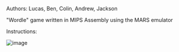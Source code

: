 Authors: Lucas, Ben, Colin, Andrew, Jackson

"Wordle" game written in MIPS Assembly using the MARS emulator

Instructions:

![image](https://github.com/user-attachments/assets/3ed73d50-889e-4818-8d75-a95ed93299c9)
